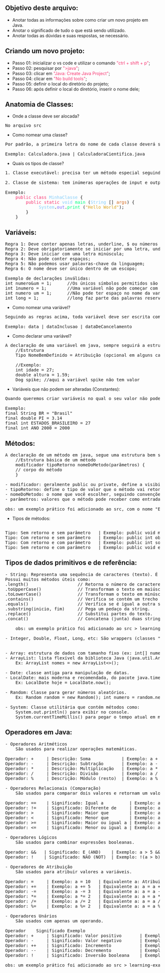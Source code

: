 ## Objetivo deste arquivo:
- Anotar todas as informações sobre como criar um novo projeto em Java.
- Anotar o significado de tudo o que está sendo utilizado.
- Anotar todas as dúvidas e suas respostas, se necessário.

## Criando um novo projeto:
- Passo 01: inicializar o vs code e utilizar o comando <span style="color:#F73873;">"ctrl + shift + p"</span>;
- Passo 02: pesquisar por <span style="color:#F73873;">">java"</span>;
- Passo 03: clicar em <span style="color:#F73873;">"Java: Create Java Project"</span>;
- Passo 04: clicar em <span style="color:#F73873;">"No build tools"</span>;
- Passo 05: definir o local do diretório do projeto;
- Passo 06: após definir o local do diretório, inserir o nome dele;


## Anatomia de Classes:
- Onde a classe deve ser alocada?
<pre>No arquivo src</pre>

- Como nomear uma classe?
<pre>Por padrão, a primeira letra do nome de cada classe deverá ser maiúscula, caso a classe contenha um nome composto, a letra da segunda palavra também deverá ser maiúcula.

Exemplo: Calculadora.java | CalculadoraCientifica.java</pre>

- Quais os tipos de classe?
<pre>
1. Classe executável: precisa ter um método especial seguindo um padrão, mas nem tudo está no método main.

2. Classe de sistema: tem inúmeras operações de input e output dentro da aplicação onde é passado um parâmetro dentro do "( )".

Exemplo:
    <span style="color:#F73873;">public class</span> <span style="color:#87CEFA;">MinhaClasse</span> {
        <span style="color:#F73873;">public static</span> <span style="color:#87CEFA;">void</span> <span style="color:#00FF7F;">main</span> (<span style="color:#87CEFA;">String</span> [] <span style="color:#D2691E;">args</span>) {
             <span style="color:#87CEFA;">System</span>.<span style="color:#836FFF;">out</span>.<span style="color:#00FF7F;">print</span> (<span style="color:#DAA520;">"Hello World"</span>);
        }
    }
</pre>

## Variáveis:
<pre>
Regra 1: Deve conter apenas letras, underline, $ ou números de 0 a 9;
Regra 2: Deve obrigatoriamente se iniciar por uma letra, underline ou $, mas jamais com números;
Regra 3: Deve iniciar com uma letra minúscula;
Regra 4: Não pode conter espaços;
Regra 5: Não podemos usar palavras-chave da linguagem;
Regra 6: O nome deve ser único dentro de um escopo;

Exemplo de declarações inválidas:
int numero&um = 1;      //Os únicos símbolos permitidos são _ e $
int 1numero = 1;        //Uma variável não pode começar com números
int numero um = 1;      //Não pode ter espaço no nome da variável
int long = 1;           //long faz parte das palavras reservadas da linguagem
</pre>

- Como nomear uma variável?
<pre>
Seguindo as regras acima, toda variável deve ser escrita com a letra minúscula, porém, se o nome for composto a primeita letra a partir da segunda palavra deverá ser maiúscula. Essa prática para nomear variáveis se chama "camelCase"

Exemplo: data | dataInclusao | dataDeCancelamento
</pre>

- Como declarar uma variável?
<pre>
A declaração de uma variável em java, sempre seguirá a estrutura abaixo:
    //Estrutura
    Tipo NomeBemDefinido = Atribuição (opcional em alguns casos)

    //Exemplo:
    int idade = 27;
    double altura = 1.59;
    Dog spike; //aqui a variável spike não tem valor
</pre>

- Variáveis que não podem ser alteradas (Constantes):
<pre>
Quando queremos criar variáveis no qual o seu valor não poderá ser alterado, elas deverão conter o nome completamente em maíusculo e deverão ter a expressão `final` escrito primeiro.

Exemplo:
final String BR = "Brasil"
final double PI = 3.14
final int ESTADOS_BRASILEIRO = 27
final int ANO_2000 = 2000
</pre>

## Métodos:
<pre>
A declaração de um método em java, segue uma estrutura bem simples:
    //Estrutura básica de um método
    modificador tipoRetorno nomeDoMetodo(parâmetros) {
    // corpo do método
    }

- modificador: geralmente public ou private, define a visibilidade do método.
- tipoRetorno: define o tipo de valor que o método vai retornar (int, String, void...).
- nomeDoMetodo: o nome que você escolher, seguindo convenções (letra minúscula no início, nome descritivo).
- parâmetros: valores que o método pode receber como entrada. Pode ser nenhum ou vários.

obs: um exemplo prático foi adicionado ao src, com o nome "ExemploMetodos.java"
</pre>

- Tipos de métodos:
<pre>	
Tipo: Sem retorno e sem parâmetro	| Exemplo: public void mostrarMensagem()	    | Descrição: Apenas executa algo.
Tipo: Com retorno e sem parâmetro	| Exemplo: public int obterAno()	            | Descrição: Retorna um valor, mas não precisa de dados de entrada.
Tipo: Com retorno e com parâmetro	| Exemplo: public int somar(int a, int b)	    | Descrição: Precisa de entradas e retorna um valor.
Tipo: Sem retorno e com parâmetro	| Exemplo: public void exibirNome(String nome)	| Descrição: Recebe dados, mas não retorna nada.
</pre>

## Tipos de dados primitivos e de referência:
<pre>
- String: Representa uma sequência de caracteres (texto). É imutável (não pode ser alterada depois de criada).
Possui muitos métodos úteis como:
.length()                   // Retorna o número de caracteres da string.
.toUpperCase()              // Transformam o texto em maiúsculas.
.toLowerCase()              // Transformam o texto em minúsculas.
.contains()                 // Verifica se contém um trecho especifico.
.equals()                   // Verifica se é igual a outra string.
.substring(inicio, fim)     // Pega um pedaço da string.
.replace()                  // Substitui partes do texto.
.concat()                   // Concatena (junta) duas strings.

    obs: um exemplo prático foi adicionado ao src > learning-examples com o nome "ExemploStrings.java"

- Integer, Double, Float, Long, etc: São wrappers (classes "embrulho") dos tipos primitivos int, double, float, long... Permitem usar métodos úteis, como Integer.parseInt("123") para converter String em número. Podem ser usados com coleções (ArrayList, por exemplo), que não aceitam tipos primitivos.


- Array: estrutura de dados com tamanho fixo (ex: int[] numeros = new int[5];)
- ArrayList: lista flexível da biblioteca Java (java.util.ArrayList) que cresce conforme necessário.
    Ex: ArrayList<String> nomes = new ArrayList<>();

- Date: classe antiga para manipulação de datas.
- LocalDate: mais moderna e recomendada, do pacote java.time.
    Ex: LocalDate hoje = LocalDate.now();

- Random: Classe para gerar números aleatórios.
    Ex: Random random = new Random(); int numero = random.nextInt(10);

- System: Classe utilitária que contém métodos como:
    System.out.println() para exibir no console.
    System.currentTimeMillis() para pegar o tempo atual em milissegundos.
</pre>

## Operadores em Java:
<pre>
- Operadores Aritméticos
    São usados para realizar operações matemáticas.

Operador: +	    | Descrição: Soma	         | Exemplo: a + b
Operador: -	    | Descrição: Subtração       | Exemplo: a - b
Operador: *	    | Descrição: Multiplicação   | Exemplo: a * b
Operador: /	    | Descrição: Divisão         | Exemplo: a / b
Operador: %	    | Descrição: Módulo (resto)  | Exemplo: a % b

- Operadores Relacionais (Comparação)
    São usados para comparar dois valores e retornam um valor boolean (true ou false).

Operador: ==    | Significado: Igual a          | Exemplo: a == b
Operador: !=    | Significado: Diferente de	    | Exemplo: a != b
Operador: >	    | Significado: Maior que	    | Exemplo: a > b
Operador: <	    | Significado: Menor que	    | Exemplo: a < b
Operador: >=    | Significado: Maior ou igual a | Exemplo: a >= b
Operador: <=    | Significado: Menor ou igual a | Exemplo: a <= b

- Operadores Lógicos
    São usados para combinar expressões booleanas.

Operador: &&   | Significado: E (AND)	 | Exemplo: a > 5 && b < 10
Operador: !	   | Significado: NÃO (NOT)  | Exemplo: !(a > b)

- Operadores de Atribuição
    São usados para atribuir valores a variáveis.

Operador: =	    | Exemplo: a = 10	| Equivalente a: Atribuir valor
Operador: +=	| Exemplo: a += 5	| Equivalente a: a = a + 5
Operador: -=	| Exemplo: a -= 3	| Equivalente a: a = a - 3
Operador: *=	| Exemplo: a *= 2	| Equivalente a: a = a * 2
Operador: /=	| Exemplo: a /= 2	| Equivalente a: a = a / 2
Operador: %=	| Exemplo: a %= 2	| Equivalente a: a = a % 2

- Operadores Unários
    São usados com apenas um operando.

Operador	Significado	Exemplo
Operador: +	    | Significado: Valor positivo	    | Exemplo: +a
Operador: -	    | Significado: Valor negativo	    | Exemplo: -a
Operador: ++	| Significado: Incremento	        | Exemplo: a++ ou ++a
Operador: --	| Significado: Decremento	        | Exemplo: a-- ou --a
Operador: !	    | Significado: Inversão booleana	| Exemplo: !true → false

obs: um exemplo prático foi adicionado ao src > learning-examples > "ExemploOperadores.java"
</pre>
